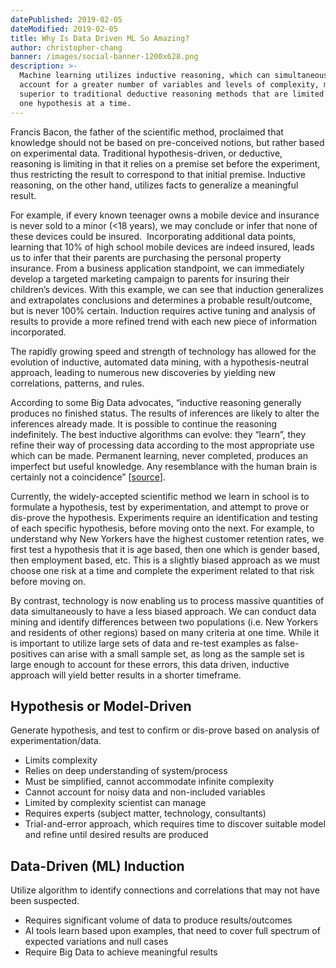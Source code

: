 ```yaml
---
datePublished: 2019-02-05
dateModified: 2019-02-05
title: Why Is Data Driven ML So Amazing?
author: christopher-chang
banner: /images/social-banner-1200x628.png
description: >-
  Machine learning utilizes inductive reasoning, which can simultaneously
  account for a greater number of variables and levels of complexity, making it
  superior to traditional deductive reasoning methods that are limited to test
  one hypothesis at a time.
---
```


Francis Bacon, the father of the scientific method, proclaimed that knowledge
should not be based on pre-conceived notions, but rather based on experimental
data. Traditional hypothesis-driven, or deductive, reasoning is limiting in that
it relies on a premise set before the experiment, thus restricting the result to
correspond to that initial premise. Inductive reasoning, on the other hand,
utilizes facts to generalize a meaningful result.

For example, if every known teenager owns a mobile device and insurance is never
sold to a minor (&lt;18 years), we may conclude or infer that none of these
devices could be insured.  Incorporating additional data points, learning that
10% of high school mobile devices are indeed insured, leads us to infer that
their parents are purchasing the personal property insurance. From a business
application standpoint, we can immediately develop a targeted marketing campaign
to parents for insuring their children’s devices. With this example, we can see
that induction generalizes and extrapolates conclusions and determines a
probable result/outcome, but is never 100% certain. Induction requires active
tuning and analysis of results to provide a more refined trend with each new
piece of information incorporated.

The rapidly growing speed and strength of technology has allowed for the
evolution of inductive, automated data mining, with a hypothesis-neutral
approach, leading to numerous new discoveries by yielding new correlations,
patterns, and rules.

According to some Big Data advocates, “inductive reasoning generally produces no
finished status. The results of inferences are likely to alter the inferences
already made. It is possible to continue the reasoning indefinitely. The best
inductive algorithms can evolve: they “learn”, they refine their way of
processing data according to the most appropriate use which can be made.
Permanent learning, never completed, produces an imperfect but useful knowledge.
Any resemblance with the human brain is certainly not a coincidence”
[[source](http://parisinnovationreview.com/articles-en/big-data-farewell-to-cartesian-thinking)].

Currently, the widely-accepted scientific method we learn in school is to
formulate a hypothesis, test by experimentation, and attempt to prove or
dis-prove the hypothesis. Experiments require an identification and testing of
each specific hypothesis, before moving onto the next. For example, to
understand why New Yorkers have the highest customer retention rates, we first
test a hypothesis that it is age based, then one which is gender based, then
employment based, etc. This is a slightly biased approach as we must choose one
risk at a time and complete the experiment related to that risk before moving
on.

By contrast, technology is now enabling us to process massive quantities of data
simultaneously to have a less biased approach. We can conduct data mining and
identify differences between two populations (i.e. New Yorkers and residents of
other regions) based on many criteria at one time. While it is important to
utilize large sets of data and re-test examples as false-positives can arise
with a small sample set, as long as the sample set is large enough to account
for these errors, this data driven, inductive approach will yield better results
in a shorter timeframe.

## Hypothesis or Model-Driven

Generate hypothesis, and test to confirm or dis-prove based on analysis of
experimentation/data.

- Limits complexity
- Relies on deep understanding of system/process
- Must be simplified, cannot accommodate infinite complexity
- Cannot account for noisy data and non-included variables
- Limited by complexity scientist can manage
- Requires experts (subject matter, technology, consultants)
- Trial-and-error approach, which requires time to discover suitable model and
  refine until desired results are produced

## Data-Driven (ML) Induction

Utilize algorithm to identify connections and correlations that may not have
been suspected.

- Requires significant volume of data to produce results/outcomes</li>
- AI tools learn based upon examples, that need to cover full spectrum of
  expected variations and null cases
- Require Big Data to achieve meaningful results
